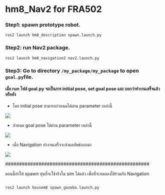 # hm8_Nav2 for FRA502
### Step1: spawn prototype robot.
```
ros2 launch hm8_description spawn.launch.py 
```
### Step2: run Nav2 package.
```
ros2 launch hm8_navigation2 nav2.launch.py
```

### Step3: Go to directory ```/my_package/my_package``` to open ```goal.py```file.

#### เมื่อ run ไฟล์ goal.py จะเป็นการ initial pose, set goal pose และ บอกว่าทำงานเสร็จแล้วหรือยัง

- โดย initial pose สามารถกำหนดได้ผ่าน parameter เหล่านี้

![](image/initial.png)

- กำหนด goal pose ได้ผ่าน parameter เหล่านี้

![](image/Goal.png)

- เมื่อ Navigation ทำงานเสร็จจะส่งผลลัพธ์ออกมา

![](image/result.png)



####################################################

ตอนนี้ทำให้ spawn หุ่นที่จะใช้จริงใน sim ได้แล้ว เพื่อที่จะทดลองใช้ร่วมกับ Navigation

```

ros2 launch housem8 spawn_gazebo.launch.py

```
